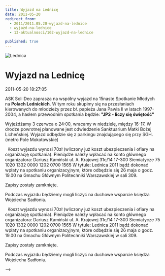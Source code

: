 ```yaml
---
title: Wyjazd na Lednicę
date: 2011-05-20
redirect_from: 
  - 2011/2011.05.20-wyjazd-na-lednice
  - wyjazd-na-lednice
  - 13-aktualnosci/162-wyjazd-na-lednice

published: true
---
```



![Lednica](images/stories/Lednica.gif)

# Wyjazd na Lednicę

<time>2011-05-20 18:27:05</time>



 ASK Soli Deo zaprasza na wspólny wyjazd na 15naste Spotkanie Młodych na **Polach Lednickich**.
 W tym roku skupimy się na przesłaniach kierowanych do młodzieży przez  bł. papieża Jana Pawła II w latach 1997-2004, a hasłem przewodnim  spotkania będzie: **"JP2 - liczy się świętość"**
 
Wyjeżdżamy  3 czerwca o 24:00, wracamy w niedzielę, między 16-17. W drodze powrotnej  planowane jest odwiedzenie Sanktuarium Matki Bożej Licheńskiej.
Wyjazd odbędzie się z parkingu znajdującego się przy SGH. (metro Pole Mokotowskie)

<!--{{intro-break}}-->
 
Koszt wyjazdu wynosi 70zł (wliczony już koszt ubezpieczenia i ofiary na organizację spotkania).
 Pieniądze należy wpłacać na konto głównego organizatora:
Dariusz Kamiński
ul. A. Krajowej 31c/14
17-300 Siemiatycze
75 1020 1332 0000 1202 0700 1565
W tytule: Lednica 2011
bądź  dokonać wpłaty na spotkaniu organizacyjnym, które odbędzie się 26 maja o  godz. 19.00 na Gmachu Głównym Politechniki Warszawskiej w sali 309.
 
Zapisy zostały zamknięte.

Podczas wyjazdu będziemy mogli liczyć na duchowe wsparcie księdza Wojciecha Sadłonia.


<!--CONTENT FROM OLD SERVER (jos before 2013): 

 ASK Soli Deo zaprasza na wspólny wyjazd na 15naste Spotkanie Młodych na **Polach Lednickich**.
 W tym roku skupimy się na przesłaniach kierowanych do młodzieży przez  bł. papieża Jana Pawła II w latach 1997-2004, a hasłem przewodnim  spotkania będzie: **"JP2 - liczy się świętość"**
 
Wyjeżdżamy  3 czerwca o 24:00, wracamy w niedzielę, między 16-17. W drodze powrotnej  planowane jest odwiedzenie Sanktuarium Matki Bożej Licheńskiej.
Wyjazd odbędzie się z parkingu znajdującego się przy SGH. (metro Pole Mokotowskie)


<!--{{intro-break}}-->

 
Koszt wyjazdu wynosi 70zł (wliczony już koszt ubezpieczenia i ofiary na organizację spotkania).
 Pieniądze należy wpłacać na konto głównego organizatora:
Dariusz Kamiński
ul. A. Krajowej 31c/14
17-300 Siemiatycze
75 1020 1332 0000 1202 0700 1565
W tytule: Lednica 2011
bądź  dokonać wpłaty na spotkaniu organizacyjnym, które odbędzie się 26 maja o  godz. 19.00 na Gmachu Głównym Politechniki Warszawskiej w sali 309.
 
Zapisy zostały zamknięte.

Podczas wyjazdu będziemy mogli liczyć na duchowe wsparcie księdza Wojciecha Sadłonia.

-->

<!--{{json:{"created_date":"2011-05-20 18:27:05","publish_down":"0000-00-00 00:00:00","id":"162"}}}-->